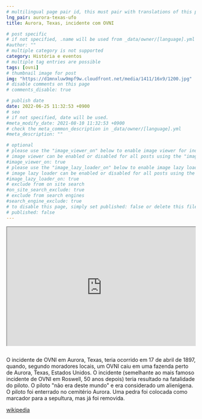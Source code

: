```yaml
---
# multilingual page pair id, this must pair with translations of this page. (This name must be unique)
lng_pair: aurora-texas-ufo
title: Aurora, Texas, incidente com OVNI

# post specific
# if not specified, .name will be used from _data/owner/[language].yml
#author: ""
# multiple category is not supported
category: História e eventos
# multiple tag entries are possible
tags: [ovni]
# thumbnail image for post
img: "https://d1mnxluw9mpf9w.cloudfront.net/media/1411/16x9/1200.jpg"
# disable comments on this page
# comments_disable: true

# publish date
date: 2022-06-25 11:32:53 +0900
# seo
# if not specified, date will be used.
#meta_modify_date: 2021-08-10 11:32:53 +0900
# check the meta_common_description in _data/owner/[language].yml
#meta_description: ""

# optional
# please use the "image_viewer_on" below to enable image viewer for individual pages or posts (_posts/ or [language]/_posts folders).
# image viewer can be enabled or disabled for all posts using the "image_viewer_posts: true" setting in _data/conf/main.yml.
#image_viewer_on: true
# please use the "image_lazy_loader_on" below to enable image lazy loader for individual pages or posts (_posts/ or [language]/_posts folders).
# image lazy loader can be enabled or disabled for all posts using the "image_lazy_loader_posts: true" setting in _data/conf/main.yml.
#image_lazy_loader_on: true
# exclude from on site search
#on_site_search_exclude: true
# exclude from search engines
#search_engine_exclude: true
# to disable this page, simply set published: false or delete this file
# published: false
---
```


<div style="position:relative;padding-bottom:56.25%;padding-top:35px;height:0;margin-bottom:2em;overflow:hidden">
<iframe style="position:absolute;top:0;left:0;width:100%;height:100%"  src="https://www.youtube.com/embed/4bysZYT585Y?si=Md3PCmzhvvzJ0K-W" title="YouTube video player"  allowfullscreen>
</iframe>
</div>

O incidente de OVNI em Aurora, Texas, teria ocorrido em 17 de abril de 1897, quando, segundo moradores locais, um OVNI caiu em uma fazenda perto de Aurora, Texas, Estados Unidos. O incidente (semelhante ao mais famoso incidente de OVNI em Roswell, 50 anos depois) teria resultado na fatalidade do piloto. O piloto "não era deste mundo" e era considerado um alienígena. O piloto foi enterrado no cemitério Aurora. Uma pedra foi colocada como marcador para a sepultura, mas já foi removida.

[wikipedia](https://en.wikipedia.org/wiki/Aurora,_Texas,_UFO_incident)
